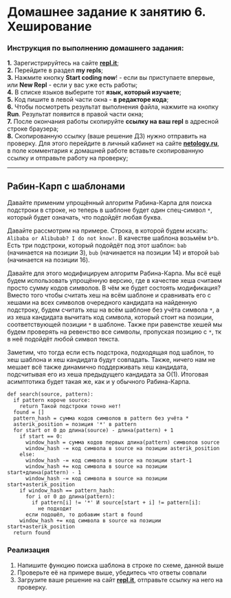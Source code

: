 # Домашнее задание к занятию 6. Хеширование
### Инструкция по выполнению домашнего задания:
**1.** Зарегистрируйтесь на сайте **[repl.it](https://repl.it/)**;<br>
**2.** Перейдите в раздел **my repls**;<br>
**3.** Нажмите кнопку **Start coding now**! - если вы приступаете впервые, или **New Repl** - если у вас уже есть работы;<br>
**4.** В списке языков выберите тот **язык, который изучаете**;<br>
**5.** Код пишите в левой части окна - **в редакторе кода**;<br>
**6.** Чтобы посмотреть результат выполнения файла, нажмите на кнопку **Run**. Результат появится в правой части окна;<br>
**7.** После окончания работы скопируйте **ссылку на ваш repl** в адресной строке браузера;<br>
**8.** Скопированную ссылку (ваше решение ДЗ) нужно отправить на проверку. Для этого перейдите в личный кабинет на сайте **[netology.ru](https://netology.ru/)**, в поле комментария к домашней работе вставьте скопированную ссылку и отправьте работу на проверку;

------------

## Рабин-Карп с шаблонами

Давайте применим упрощённый алгоритм Рабина-Карпа для поиска подстроки в строке, но теперь в шаблоне будет *один* спец-символ `*`, который будет означать, что подойдёт любая буква.

Давайте рассмотрим на примере. Строка, в которой будем искать:  `Alibaba or Alibubab? I do not know!`. В качестве шаблона возьмём `b*b`. Есть три подстроки, который подойдёт под этот шаблон: `bab` (начинается на позиции 3), `bub` (начинается на позиции 14) и второй `bab` (начинается на позиции 16).

Давайте для этого модифицируем алгоритм Рабина-Карпа. Мы всё ещё будем использовать упрощённую версию, где в качестве хеша считаем просто сумму кодов символов. В чём же будет состоять модификация? Вместо того чтобы считать хеш на всём шаблоне и сравнивать его с хешами на всех символов очередного кандидата на найденную подстроку, будем считать хеш на всём шаблоне без учёта символа `*`, а из хеша кандидата вычитать код символа, который стоит на позиции, соответствующей позиции `*` в шаблоне. Также при равенстве хешей мы будем проверять на ревенство все символы, пропуская позицию с `*`, тк в неё подойдёт любой символ текста.

Заметим, что тогда если есть подстрока, подходящая под шаблон, то хеш шаблона и хеш кандидата будут совпадать. Также, ничего нам не мешает всё также динамично поддерживать хеш кандидата, подсчитывая его из хеша предыдущего кандидата за O(1). Итоговая асимптотика будет такая же, как и у обычного Рабина-Карпа.

```
def search(source, pattern):
  if pattern короче source:
    return Такой подстроки точно нет!
  found = []
  pattern_hash = сумма кодов символов в pattern без учёта *
  asterik_position = позиция '*' в pattern
  for start от 0 до длина(source) - длина(pattern) + 1
    if start == 0:
      window_hash = сумма кодов первых длина(pattern) символов source
      window_hash -= код символа в source на позиции asterik_position
    else:
      window_hash -= код символа в source на позиции start-1
      window_hash += код символа в source на позиции start+длина(pattern) - 1
      window_hash -= код символа в source на позиции start+asterik_position
    if window_hash == pattern_hash:
      for i от 0 до длина(pattern):
        if pattern[i] != '*' И source[start + i] != pattern[i]:
          не подходит
      если подошёл, то добавим start в found
    window_hash += код символа в source на позиции start+asterik_position
  return found
```

### Реализация
1. Напишите функцию поиска шаблона в строке по схеме, данной выше
2. Проверьте её на примере выше, убедитесь что ответы совпали
3. Загрузите ваше решение на сайт **[repl.it](https://repl.it/)**, отправьте ссылку на него на проверку.
